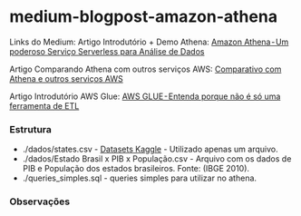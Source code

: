 # medium-blogpost-amazon-athena

Links do Medium:
Artigo Introdutório + Demo Athena: [Amazon Athena - Um poderoso Serviço Serverless para Análise de Dados](https://andresaviana.medium.com/amazon-athena-um-poderoso-servi%C3%A7o-serverless-para-an%C3%A1lise-de-dados-1a997739a7e3)

Artigo Comparando Athena com outros serviços AWS: [Comparativo com Athena e outros serviços AWS](https://andresaviana.medium.com/comparativo-com-athena-e-outros-servi%C3%A7os-aws-c1d8b964c38d)

Artigo Introdutório AWS Glue: [AWS GLUE - Entenda porque não é só uma ferramenta de ETL](https://andresaviana.medium.com/aws-glue-entenda-porque-n%C3%A3o-%C3%A9-s%C3%B3-uma-ferramenta-de-etl-6e0183b9477f)


### Estrutura

- ./dados/states.csv - [Datasets Kaggle](https://www.kaggle.com/thiagobodruk/brazilianstates) - Utilizado apenas um arquivo.
- ./dados/Estado Brasil x PIB x População.csv - Arquivo com os dados de PIB e População dos estados brasileiros. Fonte: (IBGE 2010).
- ./queries_simples.sql - queries simples para utilizar no athena.


### Observações